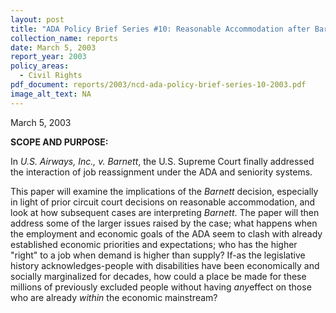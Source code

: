 ```yaml
---
layout: post
title: "ADA Policy Brief Series #10: Reasonable Accommodation after Barnett"
collection_name: reports
date: March 5, 2003
report_year: 2003
policy_areas:
  - Civil Rights
pdf_document: reports/2003/ncd-ada-policy-brief-series-10-2003.pdf
image_alt_text: NA
---
```

March 5, 2003

**S﻿COPE AND PURPOSE:**

In *U.S. Airways, Inc., v. Barnett*, the U.S. Supreme Court finally addressed the interaction of job reassignment under the ADA and seniority systems.

This paper will examine the implications of the *Barnett* decision, especially in light of prior circuit court decisions on reasonable accommodation, and look at how subsequent cases are interpreting *Barnett*. The paper will then address some of the larger issues raised by the case; what happens when the employment and economic goals of the ADA seem to clash with already established economic priorities and expectations; who has the higher "right" to a job when demand is higher than supply? If-as the legislative history acknowledges-people with disabilities have been economically and socially marginalized for decades, how could a place be made for these millions of previously excluded people without having *any*effect on those who are already *within* the economic mainstream?